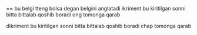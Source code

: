 == bu belgi tteng bolsa degan belgini anglatadi
ikriment
bu kiritilgan sonni bitta bittalab qoshib boradi ong tomonga qarab 


 dikriment
 bu kiritilgan sonni bitta bittalab qoshib boradi chap tomonga qarab 